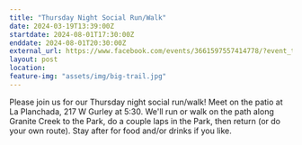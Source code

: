 ```yaml
---
title: "Thursday Night Social Run/Walk"
date: 2024-03-19T13:39:00Z
startdate: 2024-08-01T17:30:00Z
enddate: 2024-08-01T20:30:00Z
external_url: https://www.facebook.com/events/3661597557414778/?event_time_id=3661597644081436
layout: post
location: 
feature-img: "assets/img/big-trail.jpg"
---
```


Please join us for our Thursday night social run/walk! Meet on the patio at La Planchada, 217 W Gurley at 5&#58;30. We'll run or walk on the path along Granite Creek to the Park, do a couple laps in the Park, then return (or do your own route).  Stay after for food and/or drinks if you like.<br>
  <br>
  

